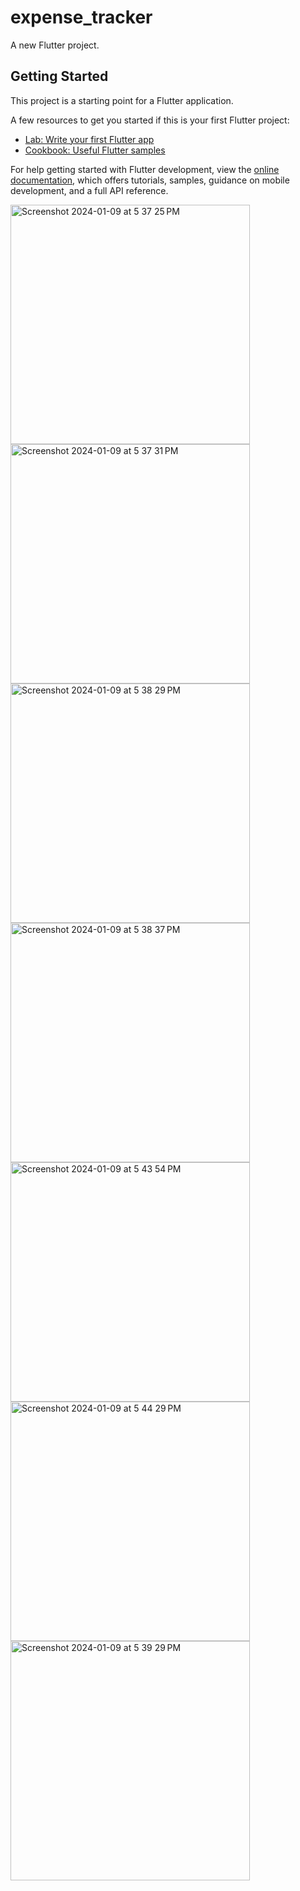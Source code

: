 # expense_tracker

A new Flutter project.

## Getting Started

This project is a starting point for a Flutter application.

A few resources to get you started if this is your first Flutter project:

- [Lab: Write your first Flutter app](https://docs.flutter.dev/get-started/codelab)
- [Cookbook: Useful Flutter samples](https://docs.flutter.dev/cookbook)

For help getting started with Flutter development, view the
[online documentation](https://docs.flutter.dev/), which offers tutorials,
samples, guidance on mobile development, and a full API reference.



<img width="383" alt="Screenshot 2024-01-09 at 5 37 25 PM" src="https://github.com/ShabnuSaman/expense_app_flutter/assets/143529541/924cefbe-c76f-476d-be36-070ae3d48d09">
<img width="383" alt="Screenshot 2024-01-09 at 5 37 31 PM" src="https://github.com/ShabnuSaman/expense_app_flutter/assets/143529541/c6ff937e-bebc-498f-8dca-97e0b8b978c1">
<img width="383" alt="Screenshot 2024-01-09 at 5 38 29 PM" src="https://github.com/ShabnuSaman/expense_app_flutter/assets/143529541/3c089d3b-fb7b-4269-89e1-0dd7aef07b55">
<img width="383" alt="Screenshot 2024-01-09 at 5 38 37 PM" src="https://github.com/ShabnuSaman/expense_app_flutter/assets/143529541/81d75809-97e7-4c64-b35a-b80c31a9f9a0">
<img width="383" alt="Screenshot 2024-01-09 at 5 43 54 PM" src="https://github.com/ShabnuSaman/expense_app_flutter/assets/143529541/f409ab93-3e0a-476e-b36d-2bec61fd320f">
<img width="383" alt="Screenshot 2024-01-09 at 5 44 29 PM" src="https://github.com/ShabnuSaman/expense_app_flutter/assets/143529541/61c37558-c5a3-4c7d-bf5a-34726ca5c6b1">
<img width="383" alt="Screenshot 2024-01-09 at 5 39 29 PM" src="https://github.com/ShabnuSaman/expense_app_flutter/assets/143529541/3cee2ba1-88cf-4850-b6c0-e2089e584af2">



